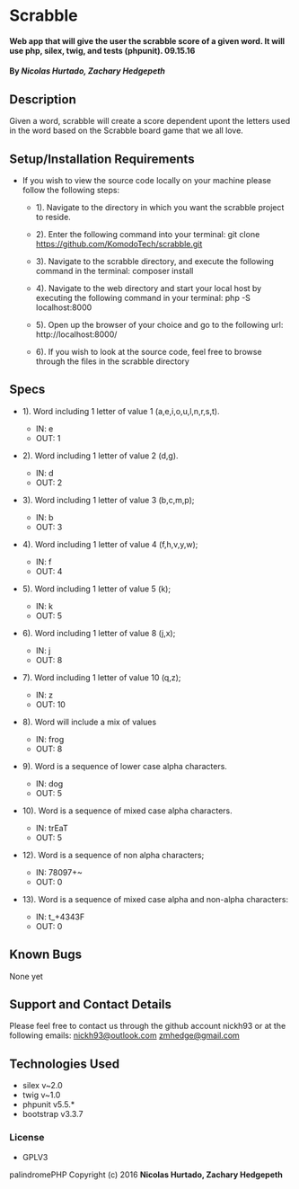 # Scrabble

#### Web app that will give the user the scrabble score of a given word. It will use php, silex, twig, and tests (phpunit). 09.15.16

#### By _**Nicolas Hurtado, Zachary Hedgepeth**_


## Description

Given a word, scrabble will create a score dependent upont the letters used in the word based on the Scrabble board game that we all love.


## Setup/Installation Requirements

* If you wish to view the source code locally on your machine please follow the following steps:

  +  1). Navigate to the directory in which you want the scrabble project to reside.

  +  2). Enter the following command into your terminal:
        git clone https://github.com/KomodoTech/scrabble.git

  +  3). Navigate to the scrabble directory, and execute the following command in the terminal:
          composer install

  +  4). Navigate to the web directory and start your local host by executing the following command in your terminal:
          php -S localhost:8000

  +  5). Open up the browser of your choice and go to the following url:
          http://localhost:8000/

  +  6). If you wish to look at the source code, feel free to browse through the files in the scrabble directory


## Specs


* 1). Word including 1 letter of value 1 (a,e,i,o,u,l,n,r,s,t).
  + IN:  e
  + OUT: 1

* 2). Word including 1 letter of value 2 (d,g).
  + IN:  d
  + OUT: 2

* 3). Word including 1 letter of value 3 (b,c,m,p);
  + IN:  b
  + OUT: 3

* 4). Word including 1 letter of value 4 (f,h,v,y,w);
  + IN:  f
  + OUT: 4

* 5). Word including 1 letter of value 5 (k);
  + IN:  k
  + OUT: 5

* 6). Word including 1 letter of value 8 (j,x);
  + IN:  j
  + OUT: 8

* 7). Word including 1 letter of value 10 (q,z);
  + IN:  z
  + OUT: 10

* 8). Word will include a mix of values
  + IN: frog
  + OUT: 8

* 9). Word is a sequence of lower case alpha characters.
  + IN:  dog
  + OUT: 5

* 10). Word is a sequence of mixed case alpha characters.
  + IN:  trEaT
  + OUT: 5

* 12). Word is a sequence of non alpha characters;
  + IN:  78097+~
  + OUT: 0

* 13). Word is a sequence of mixed case alpha and non-alpha characters:
  + IN:  t_+4343F
  + OUT: 0


## Known Bugs

None yet


## Support and Contact Details

Please feel free to contact us through the github account nickh93 or at the following emails:
    nickh93@outlook.com
    zmhedge@gmail.com

## Technologies Used

* silex v~2.0
* twig v~1.0
* phpunit v5.5.*
* bootstrap v3.3.7



### License

* GPLV3

palindromePHP Copyright (c) 2016 **Nicolas Hurtado, Zachary Hedgepeth**
